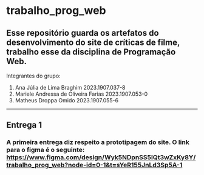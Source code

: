 # trabalho_prog_web
Esse repositório guarda os artefatos do desenvolvimento do site de críticas de filme, trabalho esse da disciplina de Programação Web.
---
Integrantes do grupo:
1. Ana Júlia de Lima Braghim 2023.1907.037-8
2. Mariele Andressa de Oliveira Farias 2023.1907.053-0
3. Matheus Droppa Omido 2023.1907.055-6
---
## Entrega 1
### A primeira entrega diz respeito a prototipagem do site. O link para o figma é o seguinte: https://www.figma.com/design/Wyk5NDpnSS5IQt3wZxKy8Y/trabalho_prog_web?node-id=0-1&t=sYeR155JnLd3Sp5A-1
